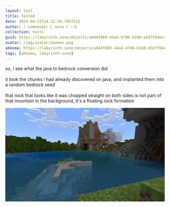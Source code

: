 ```yaml
---
layout: text
title: Texted
date: 2025-04-22T14:22:59.795751Z
author: ⸸ commander ░ nova ⸸ :~$
collection: texts
guid: https://labyrinth.zone/objects/a044f869-44ad-4796-b240-e5d7f64eccbf
avatar: /img/avatar/daemon.png
akkoma: https://labyrinth.zone/objects/a044f869-44ad-4796-b240-e5d7f64eccbf
tags: [akkoma, labyrinth-zone]
---
```


<p>so, I see what the java to bedrock conversion did<br><br>it took the chunks i had already discovered on java, and implanted them into a random bedrock seed<br><br>that rock that looks like it was chopped straight on both sides is not part of that mountain in the background, it's a floating rock formation</p><img src="/assets/text_media/66feecc767bf7a4f47d4b4101a168692b5a616f1936e35dfcf1b061a8fb4a5e7.png" alt="" />
